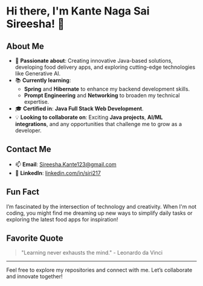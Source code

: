 # Hi there, I'm Kante Naga Sai Sireesha! 👋

## About Me

- 🌟 **Passionate about**: Creating innovative Java-based solutions, developing food delivery apps, and exploring cutting-edge technologies like Generative AI.
- 📚 **Currently learning**: 
  - **Spring** and **Hibernate** to enhance my backend development skills.
  - **Prompt Engineering** and **Networking** to broaden my technical expertise.
- 🎓 **Certified in**: **Java Full Stack Web Development**.
- 💡 **Looking to collaborate on**: Exciting **Java projects**, **AI/ML integrations**, and any opportunities that challenge me to grow as a developer.

## Contact Me

- 📫 **Email**: [Sireesha.Kante123@gmail.com](mailto:Sireesha.Kante123@gmail.com)
- 💼 **LinkedIn**: [linkedin.com/in/siri217](https://linkedin.com/in/siri217)

## Fun Fact

I’m fascinated by the intersection of technology and creativity. When I'm not coding, you might find me dreaming up new ways to simplify daily tasks or exploring the latest food apps for inspiration!

## Favorite Quote

> "Learning never exhausts the mind." - Leonardo da Vinci

---

Feel free to explore my repositories and connect with me. Let’s collaborate and innovate together!
